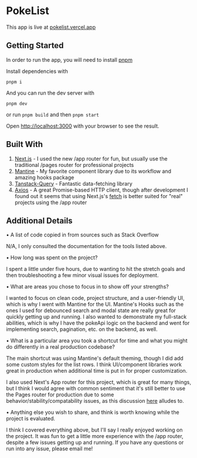 # PokeList

This app is live at [pokelist.vercel.app](https://pokelist.vercel.app)

## Getting Started

In order to run the app, you will need to install [pnpm](https://pnpm.io/)

Install dependencies with

`pnpm i`

And you can run the dev server with

`pnpm dev`

or run
`pnpm build` and then `pnpm start`

Open [http://localhost:3000](http://localhost:3000) with your browser to see the result.

## Built With

1. [Next.js](https://nextjs.org/) - I used the new /app router for fun, but usually use the traditional /pages router for professional projects
2. [Mantine](https://mantine.dev/) - My favorite component library due to its workflow and amazing hooks package
3. [Tanstack-Query](https://tanstack.com/query/latest/docs/react/overview) - Fantastic data-fetching library
4. [Axios](https://axios-http.com/) - A great Promise-based HTTP client, though after development I found out it seems that using Next.js's [fetch](https://www.reddit.com/r/nextjs/comments/13vqysc/whats_the_deal_with_next_13_app_router_axios/) is better suited for "real" projects using the /app router

## Additional Details

• A list of code copied in from sources such as Stack Overflow

N/A, I only consulted the documentation for the tools listed above.

• How long was spent on the project?

I spent a little under five hours, due to wanting to hit the stretch goals and then troubleshooting a few minor visual issues for deployment.

• What are areas you chose to focus in to show off your strengths?

I wanted to focus on clean code, project structure, and a user-friendly UI, which is why I went with Mantine for the UI. Mantine's Hooks such as the ones I used for debounced search and modal state are really great for quickly getting up and running. I also wanted to demonstrate my full-stack abilities, which is why I have the pokeApi logic on the backend and went for implementing search, pagination, etc. on the backend, as well.

• What is a particular area you took a shortcut for time and what you might do differently in a
real production codebase?

The main shortcut was using Mantine's default theming, though I did add some custom styles for the list rows. I think UI/component libraries work great in production when additional time is put in for proper customization.

I also used Next's App router for this project, which is great for many things, but I think I would agree with common sentiment that it's still better to use the Pages router for production due to some behavior/stability/compatability issues, as this discussion [here](https://www.reddit.com/r/nextjs/comments/13kwcax/the_app_router_is_not_productionready_yet/) alludes to.

• Anything else you wish to share, and think is worth knowing while the project is evaluated.

I think I covered everything above, but I'll say I really enjoyed working on the project. It was fun to get a little more experience with the /app router, despite a few issues getting up and running. If you have any questions or run into any issue, please email me!
